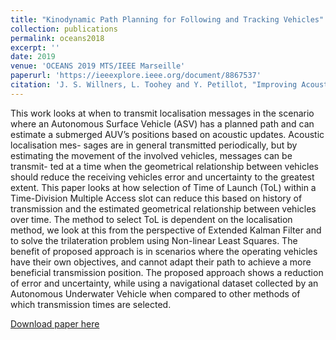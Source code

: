 ```yaml
---
title: "Kinodynamic Path Planning for Following and Tracking Vehicles"
collection: publications
permalink: oceans2018
excerpt: ''
date: 2019
venue: 'OCEANS 2019 MTS/IEEE Marseille'
paperurl: 'https://ieeexplore.ieee.org/document/8867537'
citation: 'J. S. Willners, L. Toohey and Y. Petillot, "Improving Acoustic Range-Only Localisation by Selection of Transmission Time," OCEANS 2019 - Marseille, Marseille, France, 2019, pp. 1-6, doi: 10.1109/OCEANSE.2019.8867537.'
---
```

This work looks at when to transmit localisation
messages in the scenario where an Autonomous Surface Vehicle (ASV) has a planned path and can estimate a submerged AUV’s positions based on acoustic updates. Acoustic localisation mes- sages are in general transmitted periodically, but by estimating the movement of the involved vehicles, messages can be transmit- ted at a time when the geometrical relationship between vehicles should reduce the receiving vehicles error and uncertainty to the greatest extent. This paper looks at how selection of Time of Launch (ToL) within a Time-Division Multiple Access slot can reduce this based on history of transmission and the estimated geometrical relationship between vehicles over time. The method to select ToL is dependent on the localisation method, we look at this from the perspective of Extended Kalman Filter and to solve the trilateration problem using Non-linear Least Squares. The benefit of proposed approach is in scenarios where the operating vehicles have their own objectives, and cannot adapt their path to achieve a more beneficial transmission position. The proposed approach shows a reduction of error and uncertainty, while using a navigational dataset collected by an Autonomous Underwater Vehicle when compared to other methods of which transmission times are selected.

[Download paper here](http://jonatansw.github.io/files/papers/oceans2019.pdf)




